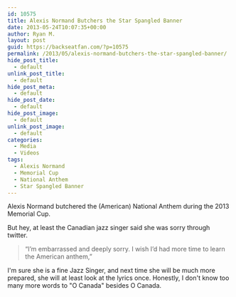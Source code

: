 ```yaml
---
id: 10575
title: Alexis Normand Butchers the Star Spangled Banner
date: 2013-05-24T10:07:35+00:00
author: Ryan M.
layout: post
guid: https://backseatfan.com/?p=10575
permalink: /2013/05/alexis-normand-butchers-the-star-spangled-banner/
hide_post_title:
  - default
unlink_post_title:
  - default
hide_post_meta:
  - default
hide_post_date:
  - default
hide_post_image:
  - default
unlink_post_image:
  - default
categories:
  - Media
  - Videos
tags:
  - Alexis Normand
  - Memorial Cup
  - National Anthem
  - Star Spangled Banner
---
```


<div class="entry">
  <p>
    Alexis Normand butchered the (American) National Anthem during the 2013 Memorial Cup.
  </p>

  <p>
  </p>

  <p>
    But hey, at least the Canadian jazz singer said she was sorry through twitter.
  </p>

  <blockquote>
    <p>
      “I’m embarrassed and deeply sorry. I wish I’d had more time to learn the American anthem,”
    </p>
  </blockquote>

  <p>
    I'm sure she is a fine Jazz Singer, and next time she will be much more prepared, she will at least look at the lyrics once. Honestly, I don't know too many more words to "O Canada" besides O Canada.
  </p>
</div>
